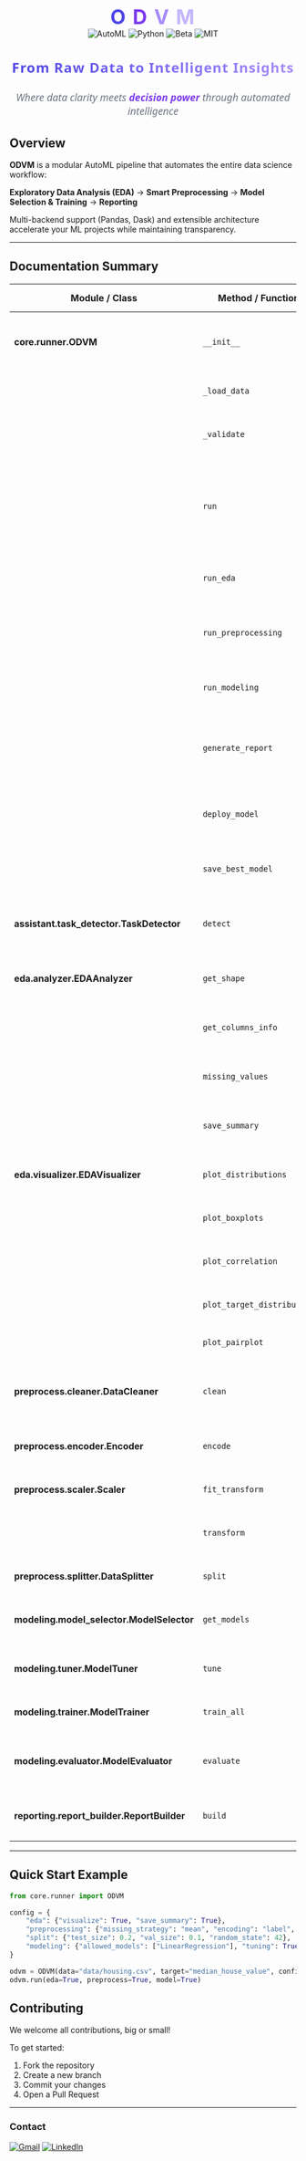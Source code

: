 
<div style="text-align: center; font-size: 2.5em; font-weight: bold; color: #4F46E5; letter-spacing: 2px;">
    <span style="color: #4F46E5;">O</span>
    <span style="color: #7C3AED;">D</span>
    <span style="color: #A78BFA;">V</span>
    <span style="color: #C4B5FD;">M</span>
</div>


<div align="center">
  <img src="https://img.shields.io/badge/AutoML-Intelligent_Automation-4F46E5?style=for-the-badge&logo=openai&logoColor=white" alt="AutoML">
  <img src="https://img.shields.io/badge/Python-3.8+-3776AB?style=for-the-badge&logo=python&logoColor=white" alt="Python">
  <img src="https://img.shields.io/badge/Status-Beta-10B981?style=for-the-badge&logo=statuspal&logoColor=white" alt="Beta">
  <img src="https://img.shields.io/badge/License-MIT-000000?style=for-the-badge&logo=mit&logoColor=white" alt="MIT">
</div>

<div align="center" style="margin: 2rem 0; font-family: 'Segoe UI', sans-serif;">
  <h3 style="font-size: 1.5rem; color: #4F46E5; letter-spacing: 0.05em;">
    <span style="background: linear-gradient(90deg, #4F46E5, #A78BFA); -webkit-background-clip: text; -webkit-text-fill-color: transparent;">
      From Raw Data to Intelligent Insights
    </span>
  </h3>
  <p style="font-style: italic; color: #6B7280; font-size: 1.1rem;">
    Where data clarity meets <strong style="color: #7C3AED;">decision power</strong> through automated intelligence
  </p>
</div>


</div>

## Overview

**ODVM** is a modular AutoML pipeline that automates the entire data science workflow:

**Exploratory Data Analysis (EDA)** →  **Smart Preprocessing** → **Model Selection & Training** → **Reporting** 

Multi-backend support (Pandas, Dask) and extensible architecture accelerate your ML projects while maintaining transparency.

---

## Documentation Summary

| Module / Class                       | Method / Function          | Description (Humanized)                                               | Sample Code Example                                       |
|------------------------------------|---------------------------|----------------------------------------------------------------------|-----------------------------------------------------------|
| **core.runner.ODVM**                | `__init__`                | Initialize the pipeline with data, target column, and config settings.| ```python\nodvm = ODVM(data="data.csv", target="price", config=config)\n``` |
|                                    | `_load_data`              | Load data from file path or DataFrame.                               | ```python\ndf = odvm._load_data("data.csv")\n```                        |
|                                    | `_validate`               | Check that the target column exists in the dataset.                  | ```python\nodvm._validate()\n```                                         |
|                                    | `run`                     | Run the full pipeline with options for each stage (EDA, preprocessing, modeling, reporting, deployment). | ```python\nodvm.run(eda=True, preprocess=True, model=True)\n```         |
|                                    | `run_eda`                 | Perform exploratory data analysis with charts and stats.             | ```python\nodvm.run_eda()\n```                                           |
|                                    | `run_preprocessing`       | Clean, encode, split, and scale the data preparing for modeling.     | ```python\nodvm.run_preprocessing()\n```                                 |
|                                    | `run_modeling`            | Select, tune, train, and evaluate models automatically.              | ```python\nodvm.run_modeling()\n```                                      |
|                                    | `generate_report`         | (Work in progress) Generate detailed performance reports.            | ```python\nodvm.generate_report()\n```                                   |
|                                    | `deploy_model`            | (Work in progress) Deploy model via REST API or dashboard.           | ```python\nodvm.deploy_model()\n```                                      |
|                                    | `save_best_model`         | Save the best trained model to a pickle file for later use.          | ```python\nodvm.save_best_model(results, models_dict)\n```               |
| **assistant.task_detector.TaskDetector** | `detect`                  | Automatically detect task type: classification, regression, clustering, etc. | ```python\ntask_info = TaskDetector(df, target="price").detect()\n```   |
| **eda.analyzer.EDAAnalyzer**       | `get_shape`               | Get the shape of the dataset (rows and columns).                      | ```python\nrows, cols = analyzer.get_shape()\n```                        |
|                                    | `get_columns_info`        | Get information about columns and their data types.                   | ```python\ninfo = analyzer.get_columns_info()\n```                       |
|                                    | `missing_values`          | Analyze and report missing values in each column.                     | ```python\nmissings = analyzer.missing_values()\n```                     |
|                                    | `save_summary`            | Save EDA summary statistics to a JSON file.                           | ```python\nanalyzer.save_summary("eda_summary.json")\n```                |
| **eda.visualizer.EDAVisualizer**   | `plot_distributions`      | Plot distributions for numerical and categorical features.            | ```python\nvisualizer.plot_distributions()\n```                          |
|                                    | `plot_boxplots`           | Plot boxplots to check outliers and spread.                           | ```python\nvisualizer.plot_boxplots()\n```                               |
|                                    | `plot_correlation`        | Plot correlation heatmap for numerical features.                      | ```python\nvisualizer.plot_correlation()\n```                            |
|                                    | `plot_target_distribution`| Plot distribution of the target variable.                             | ```python\nvisualizer.plot_target_distribution()\n```                    |
|                                    | `plot_pairplot`           | Plot pairwise scatterplots for features.                              | ```python\nvisualizer.plot_pairplot()\n```                               |
| **preprocess.cleaner.DataCleaner** | `clean`                   | Clean data by handling missing values, duplicates, and outliers.      | ```python\ncleaned_df = cleaner.clean()\n```                             |
| **preprocess.encoder.Encoder**     | `encode`                  | Encode categorical/text features to numerical form.                   | ```python\nencoded_df = encoder.encode()\n```                            |
| **preprocess.scaler.Scaler**       | `fit_transform`           | Fit scaler on training data and transform it.                         | ```python\nX_train_scaled = scaler.fit_transform(X_train)\n```          |
|                                    | `transform`               | Transform validation/test data using fitted scaler.                   | ```python\nX_test_scaled = scaler.transform(X_test)\n```                 |
| **preprocess.splitter.DataSplitter** | `split`                   | Split dataset into train, validation, and test sets.                   | ```python\nX_train, X_val, X_test, y_train, y_val, y_test = splitter.split()\n``` |
| **modeling.model_selector.ModelSelector** | `get_models`              | Get a dictionary of models suitable for the detected task.            | ```python\nmodels = selector.get_models()\n```                           |
| **modeling.tuner.ModelTuner**      | `tune`                    | Tune model hyperparameters using grid or random search.               | ```python\nbest_model = tuner.tune()\n```                                |
| **modeling.trainer.ModelTrainer**  | `train_all`               | Train all selected (and tuned) models.                                | ```python\ntrained_models, params = trainer.train_all()\n```             |
| **modeling.evaluator.ModelEvaluator** | `evaluate`                | Evaluate models on test data and return performance metrics.           | ```python\nresults = evaluator.evaluate()\n```                           |
| **reporting.report_builder.ReportBuilder** | `build`                   | Build performance reports in HTML or Excel format.                     | ```python\nreport.build()\n```                                           |

---

## Quick Start Example

```python
from core.runner import ODVM

config = {
    "eda": {"visualize": True, "save_summary": True},
    "preprocessing": {"missing_strategy": "mean", "encoding": "label", "scaling": "standard"},
    "split": {"test_size": 0.2, "val_size": 0.1, "random_state": 42},
    "modeling": {"allowed_models": ["LinearRegression"], "tuning": True, "cv": 3, "scoring": "r2"}
}

odvm = ODVM(data="data/housing.csv", target="median_house_value", config=config)
odvm.run(eda=True, preprocess=True, model=True)

```
## Contributing

We welcome all contributions, big or small!

To get started:

1. Fork the repository
2. Create a new branch
3. Commit your changes
4. Open a Pull Request

---

### Contact

[![Gmail](https://img.shields.io/badge/Gmail-D14836?style=for-the-badge&logo=gmail&logoColor=white)](mailto:omnia18ayman@gmail.com)
[![LinkedIn](https://img.shields.io/badge/LinkedIn-0A66C2?style=for-the-badge&logo=linkedin&logoColor=white)](https://www.linkedin.com/in/omnia-ayman-1b8340269/)

